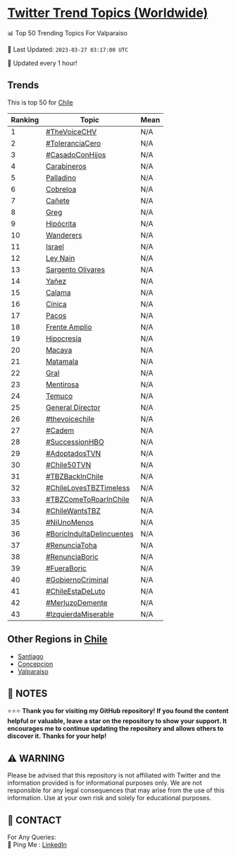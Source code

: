 [Twitter Trend Topics (Worldwide)](https://github.com/ErcinDedeoglu/Twitter-Trend-Topics)
==========


📊 Top 50 Trending Topics For Valparaiso

📆 Last Updated: `2023-03-27 03:17:00 UTC`

🔧 Updated every 1 hour!


## Trends

This is top 50 for [Chile](</Chile>)

| Ranking | Topic | Mean |
| ------- | ------------ | ------------ |
| 1 | [#TheVoiceCHV](http://twitter.com/search?q=%23TheVoiceCHV) | N/A |
| 2 | [#ToleranciaCero](http://twitter.com/search?q=%23ToleranciaCero) | N/A |
| 3 | [#CasadoConHijos](http://twitter.com/search?q=%23CasadoConHijos) | N/A |
| 4 | [Carabineros](http://twitter.com/search?q=Carabineros) | N/A |
| 5 | [Palladino](http://twitter.com/search?q=Palladino) | N/A |
| 6 | [Cobreloa](http://twitter.com/search?q=Cobreloa) | N/A |
| 7 | [Cañete](http://twitter.com/search?q=Ca%c3%b1ete) | N/A |
| 8 | [Greg](http://twitter.com/search?q=Greg) | N/A |
| 9 | [Hipócrita](http://twitter.com/search?q=Hip%c3%b3crita) | N/A |
| 10 | [Wanderers](http://twitter.com/search?q=Wanderers) | N/A |
| 11 | [Israel](http://twitter.com/search?q=Israel) | N/A |
| 12 | [Ley Nain](http://twitter.com/search?q=Ley+Nain) | N/A |
| 13 | [Sargento Olivares](http://twitter.com/search?q=Sargento+Olivares) | N/A |
| 14 | [Yañez](http://twitter.com/search?q=Ya%c3%b1ez) | N/A |
| 15 | [Calama](http://twitter.com/search?q=Calama) | N/A |
| 16 | [Cínica](http://twitter.com/search?q=C%c3%adnica) | N/A |
| 17 | [Pacos](http://twitter.com/search?q=Pacos) | N/A |
| 18 | [Frente Amplio](http://twitter.com/search?q=Frente+Amplio) | N/A |
| 19 | [Hipocresía](http://twitter.com/search?q=Hipocres%c3%ada) | N/A |
| 20 | [Macaya](http://twitter.com/search?q=Macaya) | N/A |
| 21 | [Matamala](http://twitter.com/search?q=Matamala) | N/A |
| 22 | [Gral](http://twitter.com/search?q=Gral) | N/A |
| 23 | [Mentirosa](http://twitter.com/search?q=Mentirosa) | N/A |
| 24 | [Temuco](http://twitter.com/search?q=Temuco) | N/A |
| 25 | [General Director](http://twitter.com/search?q=General+Director) | N/A |
| 26 | [#thevoicechile](http://twitter.com/search?q=%23thevoicechile) | N/A |
| 27 | [#Cadem](http://twitter.com/search?q=%23Cadem) | N/A |
| 28 | [#SuccessionHBO](http://twitter.com/search?q=%23SuccessionHBO) | N/A |
| 29 | [#AdoptadosTVN](http://twitter.com/search?q=%23AdoptadosTVN) | N/A |
| 30 | [#Chile50TVN](http://twitter.com/search?q=%23Chile50TVN) | N/A |
| 31 | [#TBZBackInChile](http://twitter.com/search?q=%23TBZBackInChile) | N/A |
| 32 | [#ChileLovesTBZTimeless](http://twitter.com/search?q=%23ChileLovesTBZTimeless) | N/A |
| 33 | [#TBZComeToRoarInChile](http://twitter.com/search?q=%23TBZComeToRoarInChile) | N/A |
| 34 | [#ChileWantsTBZ](http://twitter.com/search?q=%23ChileWantsTBZ) | N/A |
| 35 | [#NiUnoMenos](http://twitter.com/search?q=%23NiUnoMenos) | N/A |
| 36 | [#BoricIndultaDelincuentes](http://twitter.com/search?q=%23BoricIndultaDelincuentes) | N/A |
| 37 | [#RenunciaToha](http://twitter.com/search?q=%23RenunciaToha) | N/A |
| 38 | [#RenunciaBoric](http://twitter.com/search?q=%23RenunciaBoric) | N/A |
| 39 | [#FueraBoric](http://twitter.com/search?q=%23FueraBoric) | N/A |
| 40 | [#GobiernoCriminal](http://twitter.com/search?q=%23GobiernoCriminal) | N/A |
| 41 | [#ChileEstaDeLuto](http://twitter.com/search?q=%23ChileEstaDeLuto) | N/A |
| 42 | [#MerluzoDemente](http://twitter.com/search?q=%23MerluzoDemente) | N/A |
| 43 | [#IzquierdaMiserable](http://twitter.com/search?q=%23IzquierdaMiserable) | N/A |



## Other Regions in [Chile](</Chile>)

* [Santiago](</Chile/Santiago.md>)
* [Concepcion](</Chile/Concepcion.md>)
* [Valparaiso](</Chile/Valparaiso.md>)



## 📝 NOTES

⭐⭐⭐ **Thank you for visiting my GitHub repository! If you found the content helpful or valuable, leave a star on the repository to show your support. It encourages me to continue updating the repository and allows others to discover it. Thanks for your help!**


## ⚠️ WARNING

Please be advised that this repository is not affiliated with Twitter and the information provided is for informational purposes only. We are not responsible for any legal consequences that may arise from the use of this information. Use at your own risk and solely for educational purposes.


## 📨 CONTACT

 For Any Queries:  
            🏓 Ping Me : [LinkedIn](https://www.linkedin.com/in/ercindedeoglu/)
